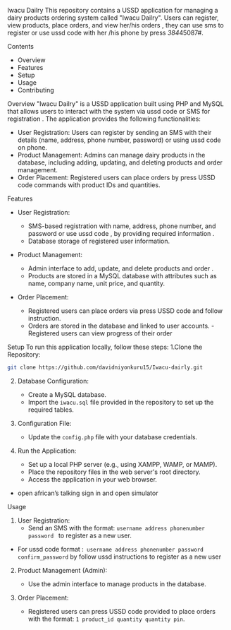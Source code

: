 
 Iwacu Dailry
This repository contains a USSD application for managing a dairy products ordering system called "Iwacu Dailry". Users can register, view products, place orders, and view her/his orders , they can use sms to register   or use ussd code with her /his phone by press *384*45087#.

Contents
-	Overview
-	Features
-	Setup
-	Usage
-	Contributing

Overview
"Iwacu Dailry" is a USSD application built using PHP and MySQL that allows users to interact with the system via ussd code or  SMS  for registration . The application provides the following functionalities:

- User Registration: Users can register by sending an SMS with their details (name, address, phone number, password) or using ussd code on phone.
- Product Management: Admins can manage dairy products in the database, including adding, updating, and deleting products and order management.
- Order Placement: Registered users can place orders by press USSD code commands with product IDs and quantities.

 Features
- User Registration:
  - SMS-based registration with name, address, phone number, and password  or use ussd code , by providing required information .
  - Database storage of registered user information.

- Product Management:
  - Admin interface to add, update, and delete products and order .
  - Products are stored in a MySQL database with attributes such as name, company name, unit price, and quantity.

- Order Placement:
  - Registered users can place orders via press USSD code and follow instruction.
  - Orders are stored in the database and linked to user accounts.
-Registered users can view progress of their order 

 Setup
To run this application locally, follow these steps:
1.Clone the Repository:
   ```bash
   git clone https://github.com/davidniyonkuru15/Iwacu-dairly.git
   ```

2. Database Configuration:
   - Create a MySQL database.
   - Import the `iwacu.sql` file provided in the repository to set up the required tables.

3. Configuration File:
   - Update the `config.php` file with your database credentials.

4. Run the Application:
   - Set up a local PHP server (e.g., using XAMPP, WAMP, or MAMP).
   - Place the repository files in the web server's root directory.
   - Access the application in your web browser.
  - open african’s talking sign in and open simulator 

Usage
1. User Registration:
   - Send an SMS with the format: `username address phonenumber password ` to register as a new user.
  - For ussd code format :` username address phonenumber password confirm_password` by follow ussd instructions to register as a new user

2. Product Management (Admin):
   - Use the admin interface to manage products in the database.

3. Order Placement:
   - Registered users can press USSD code provided to place orders with the format: `1 product_id quantity quantity pin`.

